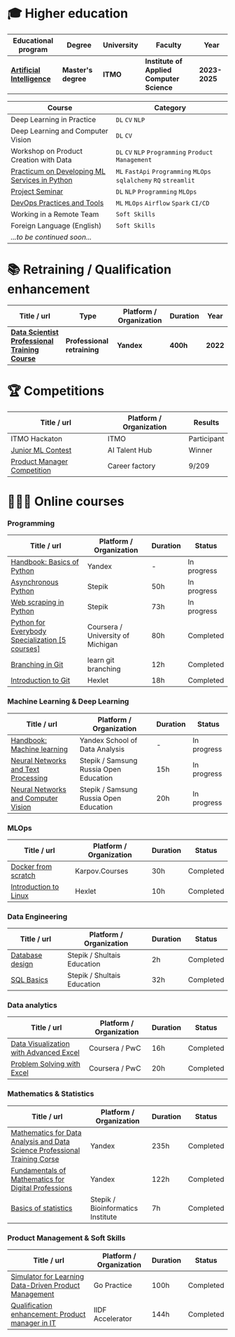
# 🎓 Higher education
| Educational program | Degree | University | Faculty | Year |
| ------------------- | ------ | ---------- | ------- | ---- |
| **[Artificial Intelligence](https://abit.itmo.ru/program/master/ai)** | **Master's degree** | **ITMO** | **Institute of Applied Computer Science** | **2023-2025** |

| Course | Category |
| ------ | -------- |
| Deep Learning in Practice | `DL` `CV` `NLP` |    
| Deep Learning and Computer Vision | `DL` `CV` |    
| Workshop on Product Creation with Data | `DL` `CV` `NLP` `Programming` `Product Management` |    
| [Practicum on Developing ML Services in Python](https://github.com/Mikhail-Repkin/malware-classification-service) | `ML` `FastApi` `Programming` `MLOps` `sqlalchemy` `RQ` `streamlit` |    
| [Project Seminar](https://huggingface.co/MikhailRepkin/news_classifier) | `DL` `NLP` `Programming` `MLOps` |    
| [DevOps Practices and Tools](https://gitlab.com/devops3701442/dev-ops-labs-3) | `ML` `MLOps` `Airflow` `Spark` `CI/CD` |  
| Working in a Remote Team | `Soft Skills` |
| Foreign Language (English) | `Soft Skills` |   
| *...to be continued soon...* ||   

# 📚 Retraining / Qualification enhancement
| Title / url | Type | Platform / Organization | Duration | Year |
| ----- | ---- | ----------------------- | -------- | ---- |
| **[Data Scientist Professional Training Course](https://practicum.yandex.ru/data-scientist/?from=catalog)** | **Professional retraining** | **Yandex** | **400h** | **2022** |

# 🏆 Competitions
| Title / url | Platform / Organization | Results |
| ----- | ----------------------- | ------- |
| ITMO Hackaton | ITMO | Participant | 2022 |
| [Junior ML Contest](https://ai.itmo.ru/junior_ml_contest) | AI Talent Hub | Winner | 2022 |
| [Product Manager Competition](https://app.careerpath.tech/contest_inside/1631714523136x156933458978930700) | Career factory | 9/209 | 2021 |

# 👨🏻‍💻 Online courses
###  Programming
| Title / url | Platform / Organization | Duration | Status |
| ----- | ----------------------- | -------- | ------ |
| [Handbook: Basics of Python](https://education.yandex.ru/handbook/python) | Yandex | - | In progress |
| [Asynchronous Python](https://stepik.org/course/170777/info) | Stepik | 50h | In progress |
| [Web scraping in Python](https://stepik.org/course/104774/info) | Stepik | 73h | In progress |
| [Python for Everybody Specialization [5 courses]](https://www.coursera.org/specializations/python) | Coursera / University of Michigan | 80h | Completed |
| [Branching in Git](https://learngitbranching.js.org/?locale=ru_RU) | learn git branching | 12h | Completed |
| [Introduction to Git](https://ru.hexlet.io/courses/intro_to_git) | Hexlet | 18h | Completed |

###  Machine Learning & Deep Learning
| Title / url | Platform / Organization | Duration | Status |
| ----- | ----------------------- | -------- | ------ |
| [Handbook: Machine learning](https://education.yandex.ru/handbook/ml) | Yandex School of Data Analysis | - | In progress |
| [Neural Networks and Text Processing](https://stepik.org/course/54098/info) | Stepik / Samsung Russia Open Education | 15h | In progress |
| [Neural Networks and Computer Vision](https://stepik.org/course/50352/info) | Stepik / Samsung Russia Open Education | 20h | In progress |

### MLOps
| Title / url | Platform / Organization | Duration | Status |
| ----- | ----------------------- | -------- | ------ |
| [Docker from scratch](https://karpov.courses/docker) | Karpov.Courses | 30h | Completed |
| [Introduction to Linux](https://stepik.org/course/73/info) | Hexlet | 10h | Completed |

### Data Engineering
| Title / url | Platform / Organization | Duration | Status |
| ----- | ----------------------- | -------- | ------ |
| [Database design](https://stepik.org/course/51562/info) | Stepik / Shultais Education | 2h | Completed |
| [SQL Basics](https://stepik.org/course/51562/info) | Stepik / Shultais Education | 32h | Completed |

### Data analytics
| Title / url | Platform / Organization | Duration | Status |
| ----- | ----------------------- | -------- | ------ |
| [Data Visualization with Advanced Excel](https://www.coursera.org/learn/advanced-excel) | Coursera / PwC | 16h | Completed |
| [Problem Solving with Excel](https://www.coursera.org/learn/excel-analysis) | Coursera / PwC | 20h | Completed |

### Mathematics & Statistics
| Title / url | Platform / Organization | Duration | Status |
| ----- | ----------------------- | -------- | ------ |
| [Mathematics for Data Analysis and Data Science Professional Training Corse](https://practicum.yandex.ru/math-for-da-ds/?from=catalog) | Yandex | 235h | Completed |
| [Fundamentals of Mathematics for Digital Professions](https://practicum.yandex.ru/math-foundations/) | Yandex | 122h | Completed |
| [Basics of statistics](https://stepik.org/course/76/info) | Stepik / Bioinformatics Institute | 7h | Completed |

### Product Management & Soft Skills
| Title / url | Platform / Organization | Duration | Status |
| ----- | ----------------------- | -------- | ------ |
| [Simulator for Learning Data-Driven Product Management](https://gopractice.io/course/pm/) | Go Practice | 100h | Completed |
| [Qualification enhancement: Product manager in IT](http://surl.li/pvnxs) | IIDF Accelerator | 144h | Completed |

